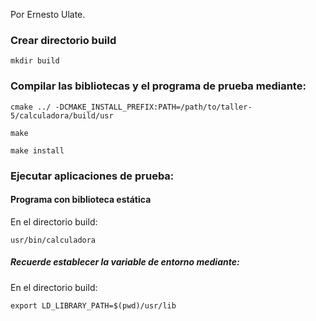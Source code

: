 Por Ernesto Ulate.

### Crear directorio build

    mkdir build

### Compilar las bibliotecas y el programa de prueba mediante:

    cmake ../ -DCMAKE_INSTALL_PREFIX:PATH=/path/to/taller-5/calculadora/build/usr

    make

    make install

### Ejecutar aplicaciones de prueba:

#### Programa con biblioteca estática
En el directorio build:

    usr/bin/calculadora

##### Recuerde establecer la variable de entorno mediante:
En el directorio build:

    export LD_LIBRARY_PATH=$(pwd)/usr/lib

